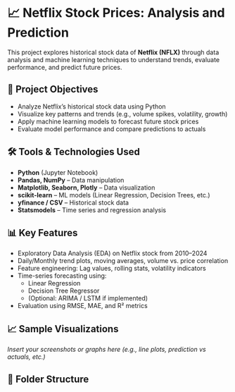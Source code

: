 # 📈 Netflix Stock Prices: Analysis and Prediction

This project explores historical stock data of **Netflix (NFLX)** through data analysis and machine learning techniques to understand trends, evaluate performance, and predict future prices.

## 📌 Project Objectives

- Analyze Netflix’s historical stock data using Python
- Visualize key patterns and trends (e.g., volume spikes, volatility, growth)
- Apply machine learning models to forecast future stock prices
- Evaluate model performance and compare predictions to actuals

## 🛠️ Tools & Technologies Used

- **Python** (Jupyter Notebook)
- **Pandas, NumPy** – Data manipulation
- **Matplotlib, Seaborn, Plotly** – Data visualization
- **scikit-learn** – ML models (Linear Regression, Decision Trees, etc.)
- **yfinance / CSV** – Historical stock data
- **Statsmodels** – Time series and regression analysis

## 📊 Key Features

- Exploratory Data Analysis (EDA) on Netflix stock from 2010–2024
- Daily/Monthly trend plots, moving averages, volume vs. price correlation
- Feature engineering: Lag values, rolling stats, volatility indicators
- Time-series forecasting using:
  - Linear Regression
  - Decision Tree Regressor
  - (Optional: ARIMA / LSTM if implemented)
- Evaluation using RMSE, MAE, and R² metrics

## 📈 Sample Visualizations

*Insert your screenshots or graphs here (e.g., line plots, prediction vs actuals, etc.)*

## 📂 Folder Structure

